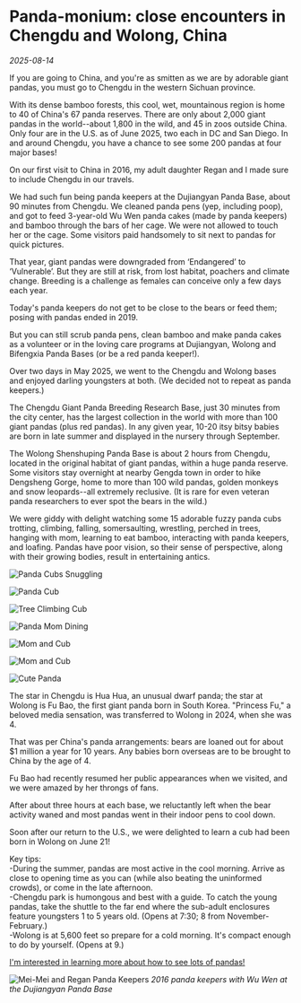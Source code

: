 # Panda-monium: close encounters in Chengdu and Wolong, China
*2025-08-14*

If you are going to China, and you're as smitten as we are by adorable giant pandas, you must go to Chengdu in the western Sichuan province.

With its dense bamboo forests, this cool, wet, mountainous region is home to 40 of China's 67 panda reserves. There are only about 2,000 giant pandas in the world--about 1,800 in the wild, and 45 in zoos outside China. Only four are in the U.S. as of June 2025, two each in DC and San Diego. In and around Chengdu, you have a chance to see some 200 pandas at four major bases!

On our first visit to China in 2016, my adult daughter Regan and I made sure to include Chengdu in our travels.  
  
We had such fun being panda keepers at the Dujiangyan Panda Base, about 90 minutes from Chengdu. We cleaned panda pens (yep, including poop), and got to feed 3-year-old Wu Wen panda cakes (made by panda keepers) and bamboo through the bars of her cage. We were not allowed to touch her or the cage. Some visitors paid handsomely to sit next to pandas for quick pictures.

That year, giant pandas were downgraded from ‘Endangered’ to ‘Vulnerable’. But they are still at risk, from lost habitat, poachers and climate change. Breeding is a challenge as females can conceive only a few days each year.

Today's panda keepers do not get to be close to the bears or feed them; posing with pandas ended in 2019. 
  
But you can still scrub panda pens, clean bamboo and make panda cakes as a volunteer or in the loving care programs at Dujiangyan, Wolong and Bifengxia Panda Bases (or be a red panda keeper!).  
  
Over two days in May 2025, we went to the Chengdu and Wolong bases and enjoyed darling youngsters at both. (We decided not to repeat as panda keepers.)

The Chengdu Giant Panda Breeding Research Base, just 30 minutes from the city center, has the largest collection in the world with more than 100 giant pandas (plus red pandas). In any given year, 10-20 itsy bitsy babies are born in late summer and displayed in the nursery through September.  
  
The Wolong Shenshuping Panda Base is about 2 hours from Chengdu, located in the original habitat of giant pandas, within a huge panda reserve. Some visitors stay overnight at nearby Gengda town in order to hike Dengsheng Gorge, home to more than 100 wild pandas, golden monkeys and snow leopards--all extremely reclusive. (It is rare for even veteran panda researchers to ever spot the bears in the wild.)  
  
We were giddy with delight watching some 15 adorable fuzzy panda cubs trotting, climbing, falling, somersaulting, wrestling, perched in trees, hanging with mom, learning to eat bamboo, interacting with panda keepers, and loafing. Pandas have poor vision, so their sense of perspective, along with their growing bodies, result in entertaining antics.

![Panda Cubs Snuggling](./Images/Pandas/Pandas1.jpeg)

![Panda Cub](./Images/Pandas/Pandas2.jpeg)

![Tree Climbing Cub](./Images/Pandas/Pandas3.jpeg)

![Panda Mom Dining](./Images/Pandas/Pandas4.jpeg)

![Mom and Cub](./Images/Pandas/Pandas5.jpeg)

![Mom and Cub](./Images/Pandas/Pandas6.jpeg)

![Cute Panda](./Images/Pandas/Pandas7.jpeg)

The star in Chengdu is Hua Hua, an unusual dwarf panda; the star at Wolong is Fu Bao, the first giant panda born in South Korea. "Princess Fu," a beloved media sensation, was transferred to Wolong in 2024, when she was 4. 
  
That was per China's panda arrangements: bears are loaned out for about $1 million a year for 10 years. Any babies born overseas are to be brought to China by the age of 4. 
  
Fu Bao had recently resumed her public appearances when we visited, and we were amazed by her throngs of fans.  
  
After about three hours at each base, we reluctantly left when the bear activity waned and most pandas went in their indoor pens to cool down.  
  
Soon after our return to the U.S., we were delighted to learn a cub had been born in Wolong on June 21!  
  
Key tips:  
-During the summer, pandas are most active in the cool morning. Arrive as close to opening time as you can (while also beating the uninformed crowds), or come in the late afternoon.  
-Chengdu park is humongous and best with a guide. To catch the young pandas, take the shuttle to the far end where the sub-adult enclosures feature youngsters 1 to 5 years old. (Opens at 7:30; 8 from November-February.)  
-Wolong is at 5,600 feet so prepare for a cold morning. It's compact enough to do by yourself. (Opens at 9.)

<p class="text-center">
  <a href="mailto:meimei.kirk@fora.travel?subject=Tell%20me%20more%20about%20pandas!" class="btn btn-primary">
    I'm interested in learning more about how to see lots of pandas!
  </a>
</p>

![Mei-Mei and Regan Panda Keepers](./Images/Pandas/Pandas8.jpeg)
*2016 panda keepers with Wu Wen at the Dujiangyan Panda Base*

